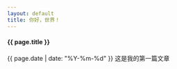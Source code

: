 ```yaml
---
layout: default
title: 你好，世界！
---
```

#### {{ page.title }}
{{ page.date | date: "%Y-%m-%d" }}
这是我的第一篇文章